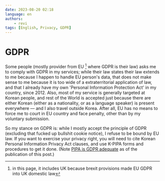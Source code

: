 ```yaml
---
date: 2023-08-20 02:18
language: en
authors:
    - revi
tags: [English, Privacy, GDPR]
---
```


# GDPR

Some people (mostly provider from EU [^1] where GDPR is their law) asks me to comply with GDPR in my services; while their law states their law extends to me because I happen to handle EU person's data, that does not make sense to me because it is too wide of a extraterritorial application of law, and that I already have my own 'Personal Information Protection Act' in my country, since 2012. Also, most of my service is generally targeted at Korean people, and rest of the World is accepted just because there are either Korean (either as a nationality, or as a language speaker) is present everywhere — and I also travel outside Korea. After all, EU has no means to force me to court in EU country and face penalty, other than by my voluntary submission.
<!-- truncate -->

So my stance on GDPR is: while I mostly accept the principle of GDPR (excluding that fucked up bullshit cookie notice), I refuse to be bound by EU law. If you want to exercise your privacy right, you will need to cite Korean Personal Information Privacy Act clauses, and use K-PIPA forms and procedures to get it done. (Note [PIPA is GDPR adequate](https://eur-lex.europa.eu/legal-content/EN/TXT/?uri=CELEX%3A32022D0254) as of the publication of this post.)

[^1]: in this page, it includes UK because brexit provisions made EU GDPR into UK domestic law
